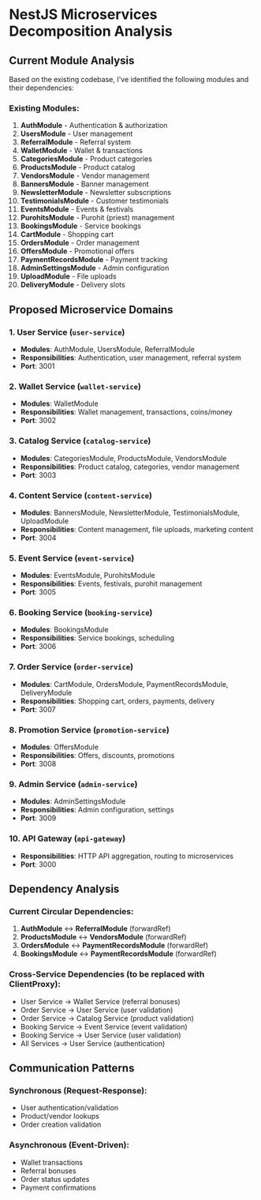 # NestJS Microservices Decomposition Analysis

## Current Module Analysis

Based on the existing codebase, I've identified the following modules and their dependencies:

### Existing Modules:
1. **AuthModule** - Authentication & authorization
2. **UsersModule** - User management
3. **ReferralModule** - Referral system
4. **WalletModule** - Wallet & transactions
5. **CategoriesModule** - Product categories
6. **ProductsModule** - Product catalog
7. **VendorsModule** - Vendor management
8. **BannersModule** - Banner management
9. **NewsletterModule** - Newsletter subscriptions
10. **TestimonialsModule** - Customer testimonials
11. **EventsModule** - Events & festivals
12. **PurohitsModule** - Purohit (priest) management
13. **BookingsModule** - Service bookings
14. **CartModule** - Shopping cart
15. **OrdersModule** - Order management
16. **OffersModule** - Promotional offers
17. **PaymentRecordsModule** - Payment tracking
18. **AdminSettingsModule** - Admin configuration
19. **UploadModule** - File uploads
20. **DeliveryModule** - Delivery slots

## Proposed Microservice Domains

### 1. **User Service** (`user-service`)
- **Modules**: AuthModule, UsersModule, ReferralModule
- **Responsibilities**: Authentication, user management, referral system
- **Port**: 3001

### 2. **Wallet Service** (`wallet-service`)
- **Modules**: WalletModule
- **Responsibilities**: Wallet management, transactions, coins/money
- **Port**: 3002

### 3. **Catalog Service** (`catalog-service`)
- **Modules**: CategoriesModule, ProductsModule, VendorsModule
- **Responsibilities**: Product catalog, categories, vendor management
- **Port**: 3003

### 4. **Content Service** (`content-service`)
- **Modules**: BannersModule, NewsletterModule, TestimonialsModule, UploadModule
- **Responsibilities**: Content management, file uploads, marketing content
- **Port**: 3004

### 5. **Event Service** (`event-service`)
- **Modules**: EventsModule, PurohitsModule
- **Responsibilities**: Events, festivals, purohit management
- **Port**: 3005

### 6. **Booking Service** (`booking-service`)
- **Modules**: BookingsModule
- **Responsibilities**: Service bookings, scheduling
- **Port**: 3006

### 7. **Order Service** (`order-service`)
- **Modules**: CartModule, OrdersModule, PaymentRecordsModule, DeliveryModule
- **Responsibilities**: Shopping cart, orders, payments, delivery
- **Port**: 3007

### 8. **Promotion Service** (`promotion-service`)
- **Modules**: OffersModule
- **Responsibilities**: Offers, discounts, promotions
- **Port**: 3008

### 9. **Admin Service** (`admin-service`)
- **Modules**: AdminSettingsModule
- **Responsibilities**: Admin configuration, settings
- **Port**: 3009

### 10. **API Gateway** (`api-gateway`)
- **Responsibilities**: HTTP API aggregation, routing to microservices
- **Port**: 3000

## Dependency Analysis

### Current Circular Dependencies:
1. **AuthModule** ↔ **ReferralModule** (forwardRef)
2. **ProductsModule** ↔ **VendorsModule** (forwardRef)
3. **OrdersModule** ↔ **PaymentRecordsModule** (forwardRef)
4. **BookingsModule** ↔ **PaymentRecordsModule** (forwardRef)

### Cross-Service Dependencies (to be replaced with ClientProxy):
- User Service → Wallet Service (referral bonuses)
- Order Service → User Service (user validation)
- Order Service → Catalog Service (product validation)
- Booking Service → Event Service (event validation)
- Booking Service → User Service (user validation)
- All Services → User Service (authentication)

## Communication Patterns

### Synchronous (Request-Response):
- User authentication/validation
- Product/vendor lookups
- Order creation validation

### Asynchronous (Event-Driven):
- Wallet transactions
- Referral bonuses
- Order status updates
- Payment confirmations